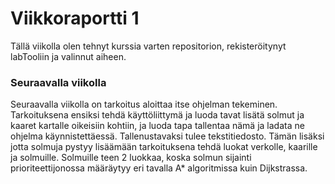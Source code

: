 
# Viikkoraportti 1

Tällä viikolla olen tehnyt kurssia varten repositorion, rekisteröitynyt labTooliin ja valinnut aiheen. 

### Seuraavalla viikolla
Seuraavalla viikolla on tarkoitus aloittaa itse ohjelman tekeminen. Tarkoituksena ensiksi tehdä käyttöliittymä ja luoda tavat lisätä solmut ja kaaret kartalle oikeisiin kohtiin, ja luoda tapa tallentaa nämä ja ladata ne ohjelma käynnistettäessä. Tallenustavaksi tulee tekstitiedosto. Tämän lisäksi jotta solmuja pystyy lisäämään tarkoituksena tehdä luokat verkolle, kaarille ja solmuille. Solmuille teen 2 luokkaa, koska solmun sijainti prioriteettijonossa määräytyy eri tavalla A* algoritmissa kuin Dijkstrassa. 

